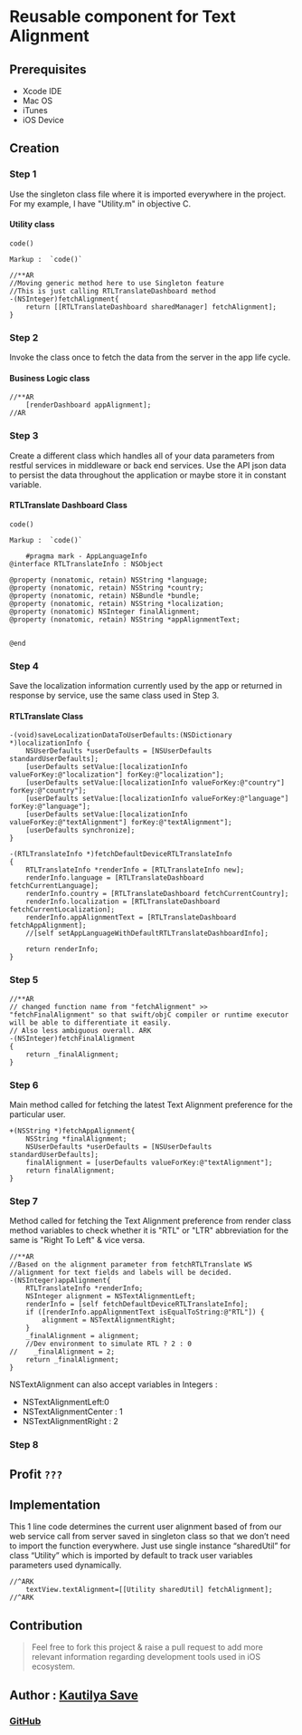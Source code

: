 # Reusable component for Text Alignment

## Prerequisites

* Xcode IDE
* Mac OS
* iTunes
* iOS Device

## Creation

### Step 1

Use the singleton class file where it is imported everywhere in the project. For my example, I have "Utility.m" in objective C.

#### Utility class

`code()`

```text
Markup :  `code()`
```

```text
//**AR
//Moving generic method here to use Singleton feature
//This is just calling RTLTranslateDashboard method
-(NSInteger)fetchAlignment{
    return [[RTLTranslateDashboard sharedManager] fetchAlignment];
}
```

### Step 2

Invoke the class once to fetch the data from the server in the app life cycle.

#### Business Logic class

```text
//**AR
    [renderDashboard appAlignment];
//AR
```

### Step 3

Create a different class which handles all of your data parameters from restful services in middleware or back end services. Use the API json data to persist the data throughout the application or maybe store it in constant variable.

#### RTLTranslate Dashboard Class

`code()`

```text
Markup :  `code()`
```

```text
    #pragma mark - AppLanguageInfo
@interface RTLTranslateInfo : NSObject

@property (nonatomic, retain) NSString *language;
@property (nonatomic, retain) NSString *country;
@property (nonatomic, retain) NSBundle *bundle;
@property (nonatomic, retain) NSString *localization;
@property (nonatomic) NSInteger finalAlignment;
@property (nonatomic, retain) NSString *appAlignmentText;


@end
```

### Step 4

Save the localization information currently used by the app or returned in response by service, use the same class used in Step 3.

#### RTLTranslate  Class

```text
-(void)saveLocalizationDataToUserDefaults:(NSDictionary *)localizationInfo {
    NSUserDefaults *userDefaults = [NSUserDefaults standardUserDefaults];
    [userDefaults setValue:[localizationInfo valueForKey:@"localization"] forKey:@"localization"];
    [userDefaults setValue:[localizationInfo valueForKey:@"country"] forKey:@"country"];
    [userDefaults setValue:[localizationInfo valueForKey:@"language"] forKey:@"language"];
    [userDefaults setValue:[localizationInfo valueForKey:@"textAlignment"] forKey:@"textAlignment"];
    [userDefaults synchronize];
}
```

```text
-(RTLTranslateInfo *)fetchDefaultDeviceRTLTranslateInfo
{
    RTLTranslateInfo *renderInfo = [RTLTranslateInfo new];
    renderInfo.language = [RTLTranslateDashboard fetchCurrentLanguage];
    renderInfo.country = [RTLTranslateDashboard fetchCurrentCountry];
    renderInfo.localization = [RTLTranslateDashboard fetchCurrentLocalization];
    renderInfo.appAlignmentText = [RTLTranslateDashboard fetchAppAlignment];
    //[self setAppLanguageWithDefaultRTLTranslateDashboardInfo];

    return renderInfo;
}
```

### Step 5

```text
//**AR
// changed function name from "fetchAlignment" >> "fetchFinalAlignment" so that swift/objC compiler or runtime executor will be able to differentiate it easily.
// Also less ambiguous overall. ARK
-(NSInteger)fetchFinalAlignment
{
    return _finalAlignment;
}
```

### Step 6

Main method called for fetching the latest Text Alignment preference for the particular user.

```text
+(NSString *)fetchAppAlignment{
    NSString *finalAlignment;
    NSUserDefaults *userDefaults = [NSUserDefaults standardUserDefaults];
    finalAlignment = [userDefaults valueForKey:@"textAlignment"];
    return finalAlignment;
}
```

### Step 7

Method called for fetching the Text Alignment preference from render class method variables to check whether it is "RTL" or "LTR" abbreviation for the same is "Right To Left" & vice versa.

```text
//**AR
//Based on the alignment parameter from fetchRTLTranslate WS
//alignment for text fields and labels will be decided.
-(NSInteger)appAlignment{
    RTLTranslateInfo *renderInfo;
    NSInteger alignment = NSTextAlignmentLeft;
    renderInfo = [self fetchDefaultDeviceRTLTranslateInfo];
    if ([renderInfo.appAlignmentText isEqualToString:@"RTL"]) {
        alignment = NSTextAlignmentRight;
    }
    _finalAlignment = alignment;
    //Dev environment to simulate RTL ? 2 : 0
//    _finalAlignment = 2;
    return _finalAlignment;
}
```

NSTextAlignment can also accept variables in Integers :

* NSTextAlignmentLeft:0
* NSTextAlignmentCenter : 1
* NSTextAlignmentRight : 2

### Step 8

## Profit ```???```

## Implementation

This 1 line code determines the current user alignment based of from our web service call from server saved in singleton class so that we don’t need to import the function everywhere. Just use single instance “sharedUtil” for class “Utility” which is imported by default to track user variables parameters used dynamically.

```text
//^ARK
    textView.textAlignment=[[Utility sharedUtil] fetchAlignment];
//^ARK
```

## Contribution

> Feel free to fork this project & raise a pull request to add more relevant information regarding development tools used in iOS ecosystem.

## Author : [Kautilya Save](https://kautilya.design/)

### [GitHub](https://github.com/SensehacK)
